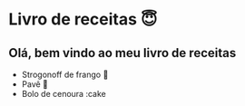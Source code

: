 # Livro de receitas :innocent:




## Olá, bem vindo ao meu livro de receitas

- Strogonoff de frango :chicken:
- Pavê :ice_cream:
-  Bolo de cenoura :cake
